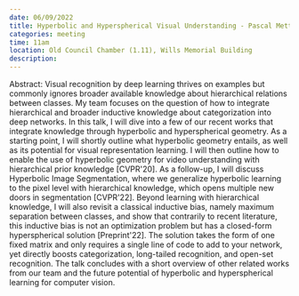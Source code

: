```yaml
---
date: 06/09/2022
title: Hyperbolic and Hyperspherical Visual Understanding - Pascal Mettes
categories: meeting
time: 11am
location: Old Council Chamber (1.11), Wills Memorial Building
description:
---
```

Abstract: Visual recognition by deep learning thrives on examples but commonly ignores broader available knowledge about hierarchical relations between classes. My team focuses on the question of how to integrate hierarchical and broader inductive knowledge about categorization into deep networks. In this talk, I will dive into a few of our recent works that integrate knowledge through hyperbolic and hyperspherical geometry. As a starting point, I will shortly outline what hyperbolic geometry entails, as well as its potential for visual representation learning. I will then outline how to enable the use of hyperbolic geometry for video understanding with hierarchical prior knowledge [CVPR'20]. As a follow-up, I will discuss Hyperbolic Image Segmentation, where we generalize hyperbolic learning to the pixel level with hierarchical knowledge, which opens multiple new doors in segmentation [CVPR'22]. Beyond learning with hierarchical knowledge, I will also revisit a classical inductive bias, namely maximum separation between classes, and show that contrarily to recent literature, this inductive bias is not an optimization problem but has a closed-form hyperspherical solution [Preprint'22]. The solution takes the form of one fixed matrix and only requires a single line of code to add to your network, yet directly boosts categorization, long-tailed recognition, and open-set recognition. The talk concludes with a short overview of other related works from our team and the future potential of hyperbolic and hyperspherical learning for computer vision. 